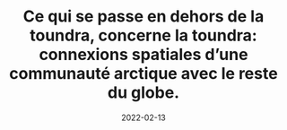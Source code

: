 ---
title: "Ce qui se passe en dehors de la toundra, concerne la toundra: connexions spatiales d’une communauté arctique avec le reste du globe."
collection: talks
type: "Conference talk"
permalink: /talks/2014-02-01-talk-2
venue: "Annual Conference of the Centre of Northern Studies"
date: 2022-02-13
location: "online"
---
